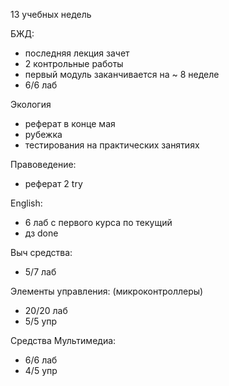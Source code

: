 13 учебных недель

БЖД:
- последняя лекция зачет
- 2 контрольные работы
- первый модуль заканчивается на ~ 8 неделе
- 6/6 лаб

Экология
- реферат в конце мая
- рубежка
- тестирования на практических занятиях

Правоведение:
- реферат 2 try

English:
- 6 лаб с первого курса по текущий
- дз done

Выч средства:
- 5/7 лаб

Элементы управления: (микроконтроллеры)
- 20/20 лаб
- 5/5 упр

Средства Мультимедиа:
- 6/6 лаб
- 4/5 упр
